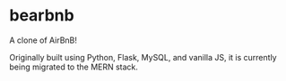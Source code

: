 # bearbnb
A clone of AirBnB!

Originally built using Python, Flask, MySQL, and vanilla JS, it is currently being migrated to the MERN stack.
